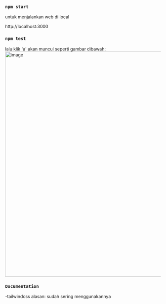 ### `npm start`
untuk menjalankan web di local

http://localhost:3000

### `npm test`
lalu klik 'a'
akan muncul seperti gambar dibawah:
<img width="729" alt="image" src="https://github.com/fundayluck/Keda-Tech-Test/assets/48554914/a7db9215-ab94-4da7-82c0-7f94fbc3ea4a">

### `Documentation`
-tailwindcss
alasan: sudah sering menggunakannya



